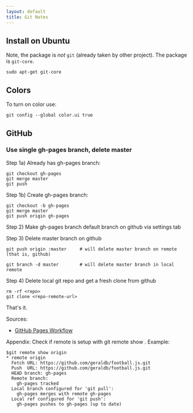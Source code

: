 ```yaml
---
layout: default
title: Git Notes
---
```



## Install on Ubuntu

Note, the package is *not* `git` (already taken by other project). The package is `git-core`.

    sudo apt-get git-core


## Colors

To turn on color use:

    git config --global color.ui true


## GitHub

### Use single gh-pages branch, delete master


Step 1a) Already has gh-pages branch:

    git checkout gh-pages   
    git merge master
    git push


Step 1b) Create gh-pages branch:

    git checkout -b gh-pages
    git merge master
    git push origin gh-pages


Step 2) Make gh-pages branch default branch on github via settings tab

Step 3)  Delete master branch on github

    git push origin :master     # will delete master branch on remote (that is, github)
    
    git branch -d master        # will delete master branch in local remote

Step 4) Delete local git repo and get a fresh clone from github

    rm -rf <repo>
    git clone <repo-remote-url>

That's it.


Sources:

- [GitHub Pages Workflow](http://oli.jp/2011/github-pages-workflow/)

Appendix: Check if remote is setup with git remote show <repo-remote-shorthand>. Example:

    $git remote show origin
    * remote origin
      Fetch URL: https://github.com/geraldb/football.js.git
      Push  URL: https://github.com/geraldb/football.js.git
      HEAD branch: gh-pages
      Remote branch:
        gh-pages tracked
      Local branch configured for 'git pull':
        gh-pages merges with remote gh-pages
      Local ref configured for 'git push':
        gh-pages pushes to gh-pages (up to date)


